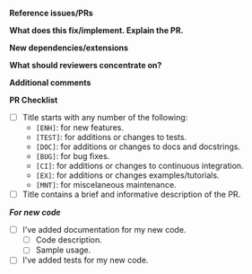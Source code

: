 **Reference issues/PRs**

**What does this fix/implement. Explain the PR.**

**New dependencies/extensions**

**What should reviewers concentrate on?**

**Additional comments**

**PR Checklist**

- [ ] Title starts with any number of the following:
  - `[ENH]`: for new features.
  - `[TEST]`: for additions or changes to tests.
  - `[DOC]`: for additions or changes to docs and docstrings.
  - `[BUG]`: for bug fixes.
  - `[CI]`: for additions or changes to continuous integration.
  - `[EX]`: for additions or changes examples/tutorials.
  - `[MNT]`: for miscelaneous maintenance.
- [ ] Title contains a brief and informative description of the PR.

***For new code***

- [ ] I've added documentation for my new code.
  - [ ] Code description.
  - [ ] Sample usage.
- [ ] I've added tests for my new code.
